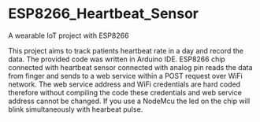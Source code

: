 # ESP8266_Heartbeat_Sensor
A wearable IoT project with ESP8266

This project aims to track patients heartbeat rate in a day and record the data. The provided code was written in Arduino IDE. ESP8266 chip connected with heartbeat sensor connected with analog pin reads the data from finger and sends to a web service within a POST request over WiFi network. The web service address and WiFi credentials are hard coded therefore without compiling the code these credentials and web service address cannot be changed. If you use a NodeMcu the led on the chip will blink simultaneously with hearbeat pulse.
